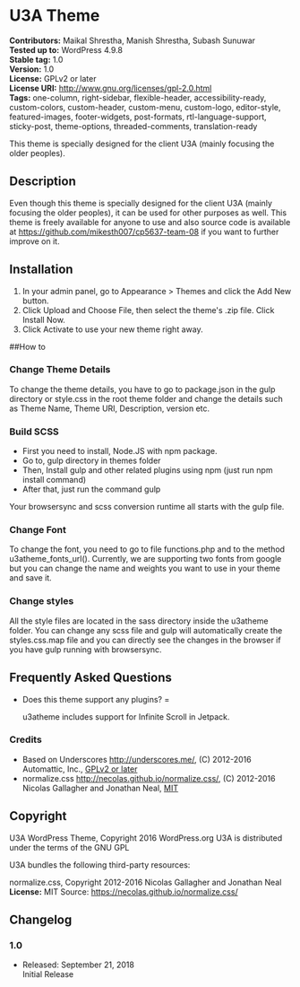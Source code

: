 # U3A Theme

**Contributors:** Maikal Shrestha, Manish Shrestha, Subash Sunuwar  
**Tested up to:** WordPress 4.9.8  
**Stable tag:** 1.0  
**Version:** 1.0  
**License:** GPLv2 or later  
**License URI:** http://www.gnu.org/licenses/gpl-2.0.html  
**Tags:** one-column, right-sidebar, flexible-header, accessibility-ready, custom-colors, custom-header, custom-menu, custom-logo, editor-style, featured-images, footer-widgets, post-formats, rtl-language-support, sticky-post, theme-options, threaded-comments, translation-ready

This theme is specially designed for the client U3A (mainly focusing the older peoples). 

## Description

Even though this theme is specially designed for the client U3A (mainly focusing the older peoples), it can be used for other 
purposes as well. This theme is freely available for anyone to use and also source code is available at
https://github.com/mikesth007/cp5637-team-08 if you want to further improve on it. 

## Installation

1. In your admin panel, go to Appearance > Themes and click the Add New button.
2. Click Upload and Choose File, then select the theme's .zip file. Click Install Now.
3. Click Activate to use your new theme right away.


##How to

### Change Theme Details
To change the theme details, you have to go to package.json in the gulp directory or style.css in the root theme
folder and change the details such as Theme Name, Theme URI, Description, version etc.

### Build SCSS
* First you need to install, Node.JS with npm package.
* Go to, gulp directory in themes folder
* Then, Install gulp and other related plugins using npm (just run npm install command)
* After that, just run the command gulp

Your browsersync and scss conversion runtime all starts with the gulp file.

### Change Font
To change the font, you need to go to file functions.php and to the method u3atheme_fonts_url(). Currently, 
we are supporting two fonts from google but you can change the name and weights you want to use in your
theme and save it.

### Change styles
All the style files are located in the sass directory inside the u3atheme folder.
You can change any scss file and gulp will automatically create the styles.css.map file
and you can directly see the changes in the browser if you have gulp running with browsersync.

###

## Frequently Asked Questions

* Does this theme support any plugins? =

    u3atheme includes support for Infinite Scroll in Jetpack.

### Credits
* Based on Underscores http://underscores.me/, (C) 2012-2016 Automattic, Inc., [GPLv2 or later](https://www.gnu.org/licenses/gpl-2.0.html)
* normalize.css http://necolas.github.io/normalize.css/, (C) 2012-2016 Nicolas Gallagher and Jonathan Neal, [MIT](http://opensource.org/licenses/MIT)

## Copyright

U3A WordPress Theme, Copyright 2016 WordPress.org
U3A is distributed under the terms of the GNU GPL

U3A bundles the following third-party resources:

normalize.css, Copyright 2012-2016 Nicolas Gallagher and Jonathan Neal
**License:** MIT
Source: https://necolas.github.io/normalize.css/

## Changelog

### 1.0
* Released: September 21, 2018  
Initial Release
